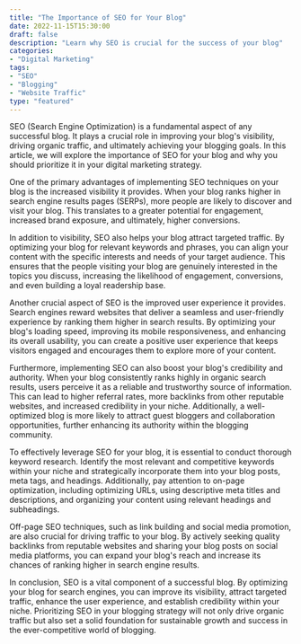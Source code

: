 ```yaml
---
title: "The Importance of SEO for Your Blog"
date: 2022-11-15T15:30:00
draft: false
description: "Learn why SEO is crucial for the success of your blog"
categories:
- "Digital Marketing"
tags:
- "SEO"
- "Blogging"
- "Website Traffic"
type: "featured"
---
```


SEO (Search Engine Optimization) is a fundamental aspect of any successful blog. It plays a crucial role in improving your blog's visibility, driving organic traffic, and ultimately achieving your blogging goals. In this article, we will explore the importance of SEO for your blog and why you should prioritize it in your digital marketing strategy.

One of the primary advantages of implementing SEO techniques on your blog is the increased visibility it provides. When your blog ranks higher in search engine results pages (SERPs), more people are likely to discover and visit your blog. This translates to a greater potential for engagement, increased brand exposure, and ultimately, higher conversions.

In addition to visibility, SEO also helps your blog attract targeted traffic. By optimizing your blog for relevant keywords and phrases, you can align your content with the specific interests and needs of your target audience. This ensures that the people visiting your blog are genuinely interested in the topics you discuss, increasing the likelihood of engagement, conversions, and even building a loyal readership base.

Another crucial aspect of SEO is the improved user experience it provides. Search engines reward websites that deliver a seamless and user-friendly experience by ranking them higher in search results. By optimizing your blog's loading speed, improving its mobile responsiveness, and enhancing its overall usability, you can create a positive user experience that keeps visitors engaged and encourages them to explore more of your content.

Furthermore, implementing SEO can also boost your blog's credibility and authority. When your blog consistently ranks highly in organic search results, users perceive it as a reliable and trustworthy source of information. This can lead to higher referral rates, more backlinks from other reputable websites, and increased credibility in your niche. Additionally, a well-optimized blog is more likely to attract guest bloggers and collaboration opportunities, further enhancing its authority within the blogging community.

To effectively leverage SEO for your blog, it is essential to conduct thorough keyword research. Identify the most relevant and competitive keywords within your niche and strategically incorporate them into your blog posts, meta tags, and headings. Additionally, pay attention to on-page optimization, including optimizing URLs, using descriptive meta titles and descriptions, and organizing your content using relevant headings and subheadings.

Off-page SEO techniques, such as link building and social media promotion, are also crucial for driving traffic to your blog. By actively seeking quality backlinks from reputable websites and sharing your blog posts on social media platforms, you can expand your blog's reach and increase its chances of ranking higher in search engine results.

In conclusion, SEO is a vital component of a successful blog. By optimizing your blog for search engines, you can improve its visibility, attract targeted traffic, enhance the user experience, and establish credibility within your niche. Prioritizing SEO in your blogging strategy will not only drive organic traffic but also set a solid foundation for sustainable growth and success in the ever-competitive world of blogging.
